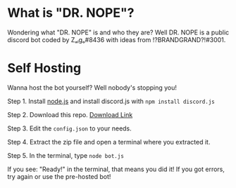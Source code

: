 # What is "DR. NOPE"?
Wondering what "DR. NOPE" is and who they are?
Well DR. NOPE is a public discord bot coded by Zₐₗgₒ#8436 with ideas from !?BRANDGRAND?!#3001.
# Self Hosting
Wanna host the bot yourself? Well nobody's stopping you!

Step 1. Install <a href="https://nodejs.org/en/download/">node.js</a> and install discord.js with `npm install discord.js`

Step 2. Download this repo. <a href="https://github.com/house-of-balance/DR.-NOPE/archive/master.zip">Download Link</a> 

Step 3. Edit the `config.json` to your needs.

Step 4. Extract the zip file and open a terminal where you extracted it.

Step 5. In the terminal, type `node bot.js`

If you see: "Ready!" in the terminal, that means you did it! If you got errors, try again or use the pre-hosted bot!
